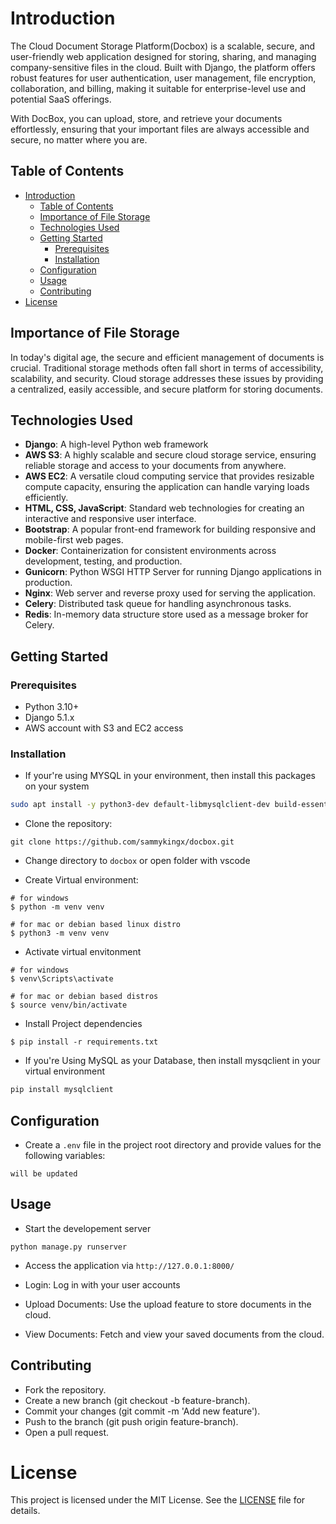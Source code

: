 # Introduction
The Cloud Document Storage Platform(Docbox) is a scalable, secure, and user-friendly web application designed for storing, sharing, and managing company-sensitive files in the cloud. Built with Django, the platform offers robust features for user authentication, user management, file encryption, collaboration, and billing, making it suitable for enterprise-level use and potential SaaS offerings.

With DocBox, you can upload, store, and retrieve your documents effortlessly, ensuring that your important files are always accessible and secure, no matter where you are.
## Table of Contents
- [Introduction](#introduction)
  - [Table of Contents](#table-of-contents)
  - [Importance of File Storage](#importance-of-file-storage)
  - [Technologies Used](#technologies-used)
  - [Getting Started](#getting-started)
    - [Prerequisites](#prerequisites)
    - [Installation](#installation)
  - [Configuration](#configuration)
  - [Usage](#usage)
  - [Contributing](#contributing)
- [License](#license)


## Importance of File Storage
In today's digital age, the secure and efficient management of documents is crucial. Traditional storage methods often fall short in terms of accessibility, scalability, and security. Cloud storage addresses these issues by providing a centralized, easily accessible, and secure platform for storing documents.

## Technologies Used
- **Django**: A high-level Python web framework
- **AWS S3**: A highly scalable and secure cloud storage service, ensuring reliable storage and access to your documents from anywhere.
- **AWS EC2**: A versatile cloud computing service that provides resizable compute capacity, ensuring the application can handle varying loads efficiently.
- **HTML, CSS, JavaScript**: Standard web technologies for creating an interactive and responsive user interface.
- **Bootstrap**: A popular front-end framework for building responsive and mobile-first web pages.
- **Docker**: Containerization for consistent environments across development, testing, and production.
- **Gunicorn**: Python WSGI HTTP Server for running Django applications in production.
- **Nginx**: Web server and reverse proxy used for serving the application.
- **Celery**: Distributed task queue for handling asynchronous tasks.
- **Redis**: In-memory data structure store used as a message broker for Celery.

## Getting Started
### Prerequisites
- Python 3.10+
- Django 5.1.x
- AWS account with S3 and EC2 access

### Installation
- If your're using MYSQL in your environment, then install this packages on your system
```bash
sudo apt install -y python3-dev default-libmysqlclient-dev build-essential pkg-config libmysqlclient-dev
```
- Clone the repository:
```
git clone https://github.com/sammykingx/docbox.git
```

- Change directory to `docbox` or open folder with vscode

- Create Virtual environment:
```
# for windows
$ python -m venv venv

# for mac or debian based linux distro
$ python3 -m venv venv
```

- Activate virtual envitonment
```
# for windows
$ venv\Scripts\activate

# for mac or debian based distros
$ source venv/bin/activate
```

- Install Project dependencies
```
$ pip install -r requirements.txt
```
- If you're Using MySQL as your Database, then install mysqclient in your virtual environment
```zsh
pip install mysqlclient
```


## Configuration
- Create a `.env` file in the project root directory and provide values for the following variables:
```
will be updated
```

## Usage
- Start the developement server
```
python manage.py runserver
```

- Access the application via `http://127.0.0.1:8000/`

- Login:
Log in with your user accounts

- Upload Documents:
Use the upload feature to store documents in the cloud.

- View Documents:
Fetch and view your saved documents from the cloud.

## Contributing
- Fork the repository.
- Create a new branch (git checkout -b feature-branch).
- Commit your changes (git commit -m 'Add new feature').
- Push to the branch (git push origin feature-branch).
- Open a pull request.

# License
This project is licensed under the MIT License. See the [LICENSE](./LICENSE) file for details.